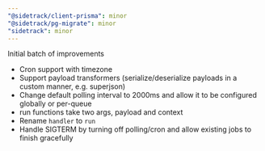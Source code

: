 ```yaml
---
"@sidetrack/client-prisma": minor
"@sidetrack/pg-migrate": minor
"sidetrack": minor
---
```


Initial batch of improvements

- Cron support with timezone
- Support payload transformers (serialize/deserialize payloads in a custom manner, e.g. superjson)
- Change default polling interval to 2000ms and allow it to be configured globally or per-queue
- run functions take two args, payload and context
- Rename `handler` to `run`
- Handle SIGTERM by turning off polling/cron and allow existing jobs to finish gracefully
